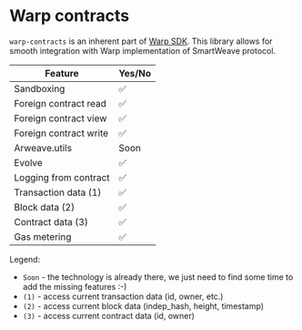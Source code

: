 # Warp contracts

`warp-contracts` is an inherent part of [Warp SDK](https://github.com/warp-contracts/warp). This library allows for smooth integration with Warp implementation of SmartWeave protocol.

| Feature                |   Yes/No    |
| ---------------------- | ----------- |
| Sandboxing             | ✅          |
| Foreign contract read  | ✅          |
| Foreign contract view  | ✅          |
| Foreign contract write | ✅          |
| Arweave.utils          | Soon        |
| Evolve                 | ✅          |
| Logging from contract  | ✅          |
| Transaction data (1)   | ✅          |
| Block data (2)         | ✅          |
| Contract data (3)      | ✅          |
| Gas metering           | ✅          |

Legend:
- `Soon` - the technology is already there, we just need to find some time to add the missing features :-)
- `(1)` - access current transaction data (id, owner, etc.)
- `(2)` - access current block data (indep_hash, height, timestamp)
- `(3)` - access current contract data (id, owner)
